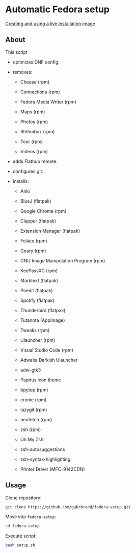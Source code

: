 # Automatic Fedora setup

[Creating and using a live installation image](https://docs.fedoraproject.org/en-US/quick-docs/creating-and-using-a-live-installation-image/index.html "Open 'Creating and using a live installation image' on Fedora Documentation")

## About

This script

- optimizes DNF config.

- removes:
  
  - Cheese (rpm)
  
  - Connections (rpm)
  
  - Fedora Media Writer (rpm)
  
  - Maps (rpm)
  
  - Photos (rpm)
  
  - Rhthmbox (rpm)
  
  - Tour (rpm)
  
  - Videos (rpm)

- adds Flathub remote.

- configures git.

- installs:
  
  - Anki
  
  - BlueJ (flatpak)
  
  - Google Chrome (rpm)
  
  - Clapper (flatpak)
  
  - Extension Manager (flatpak)
  
  - Foliate (rpm)
  
  - Geary (rpm)
  
  - GNU Image Manipulation Program (rpm)
  
  - KeePassXC (rpm)
  
  - Marktext (flatpak)
  
  - Poedit (flatpak)
  
  - Spotify (flatpak)
  
  - Thunderbird (flatpak)
  
  - Tutanota (AppImage)
  
  - Tweaks  (rpm)
  
  - Ulauncher (rpm)
  
  - Visual Studio Code (rpm)
  
  - Adwaita Darkish Ulauncher
  
  - adw-gtk3
  
  - Papirus icon theme
  
  - bpytop (rpm)
  
  - cronie (rpm)
  
  - lazygit (rpm)
  
  - neofetch (rpm)
  
  - zsh (rpm)
  
  - Oh My Zsh!
  
  - zsh-autosuggestions
  
  - zsh-syntax-highlighting
  
  - Printer Driver (MFC-9142CDN)

## Usage

Clone repository:

```bash
git clone https://github.com/gabrbrand/fedora-setup.git
```

Move into `fedora-setup`:

```bash
cd fedora-setup
```

Execute script:

```bash
bash setup.sh
```
